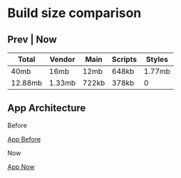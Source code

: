 # Build size comparison

## Prev | Now

| Total   | Vendor | Main  | Scripts | Styles |
| ------- | ------ | ----- | ------- | ------ |
| 40mb    | 16mb   | 12mb  | 648kb   | 1.77mb |
| 12.88mb | 1.33mb | 722kb | 378kb   | 0      |

## App Architecture

Before

[App Before](../images/app-diagram-before.pdf)

Now

[App Now](../images/app-diagram-now.pdf)
